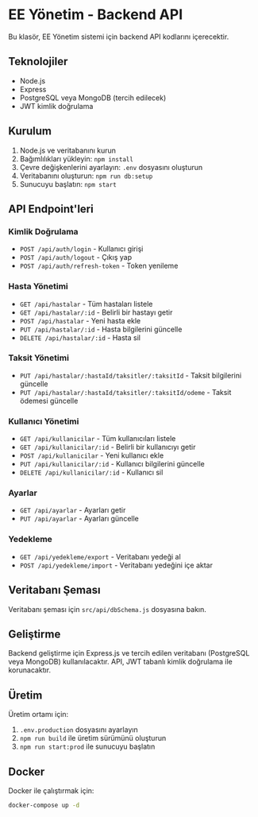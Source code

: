 # EE Yönetim - Backend API

Bu klasör, EE Yönetim sistemi için backend API kodlarını içerecektir.

## Teknolojiler

- Node.js
- Express
- PostgreSQL veya MongoDB (tercih edilecek)
- JWT kimlik doğrulama

## Kurulum

1. Node.js ve veritabanını kurun
2. Bağımlılıkları yükleyin: `npm install`
3. Çevre değişkenlerini ayarlayın: `.env` dosyasını oluşturun
4. Veritabanını oluşturun: `npm run db:setup`
5. Sunucuyu başlatın: `npm start`

## API Endpoint'leri

### Kimlik Doğrulama

- `POST /api/auth/login` - Kullanıcı girişi
- `POST /api/auth/logout` - Çıkış yap
- `POST /api/auth/refresh-token` - Token yenileme

### Hasta Yönetimi

- `GET /api/hastalar` - Tüm hastaları listele
- `GET /api/hastalar/:id` - Belirli bir hastayı getir
- `POST /api/hastalar` - Yeni hasta ekle
- `PUT /api/hastalar/:id` - Hasta bilgilerini güncelle
- `DELETE /api/hastalar/:id` - Hasta sil

### Taksit Yönetimi

- `PUT /api/hastalar/:hastaId/taksitler/:taksitId` - Taksit bilgilerini güncelle
- `PUT /api/hastalar/:hastaId/taksitler/:taksitId/odeme` - Taksit ödemesi güncelle

### Kullanıcı Yönetimi

- `GET /api/kullanicilar` - Tüm kullanıcıları listele
- `GET /api/kullanicilar/:id` - Belirli bir kullanıcıyı getir
- `POST /api/kullanicilar` - Yeni kullanıcı ekle
- `PUT /api/kullanicilar/:id` - Kullanıcı bilgilerini güncelle
- `DELETE /api/kullanicilar/:id` - Kullanıcı sil

### Ayarlar

- `GET /api/ayarlar` - Ayarları getir
- `PUT /api/ayarlar` - Ayarları güncelle

### Yedekleme

- `GET /api/yedekleme/export` - Veritabanı yedeği al
- `POST /api/yedekleme/import` - Veritabanı yedeğini içe aktar

## Veritabanı Şeması

Veritabanı şeması için `src/api/dbSchema.js` dosyasına bakın.

## Geliştirme

Backend geliştirme için Express.js ve tercih edilen veritabanı (PostgreSQL veya MongoDB) kullanılacaktır. API, JWT tabanlı kimlik doğrulama ile korunacaktır.

## Üretim

Üretim ortamı için:

1. `.env.production` dosyasını ayarlayın
2. `npm run build` ile üretim sürümünü oluşturun
3. `npm run start:prod` ile sunucuyu başlatın

## Docker

Docker ile çalıştırmak için:

```bash
docker-compose up -d
```


